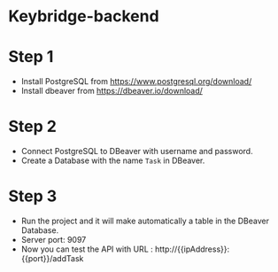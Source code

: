 # Keybridge-backend

# Step 1 

* Install PostgreSQL from https://www.postgresql.org/download/
* Install dbeaver from https://dbeaver.io/download/

# Step 2

* Connect PostgreSQL to DBeaver with username and password.
* Create a Database with the name `Task` in DBeaver.

# Step 3 

* Run the project and it will make automatically a table in the DBeaver Database.
* Server port: 9097
* Now you can test the API with URL : http://{{ipAddress}}:{{port}}/addTask


